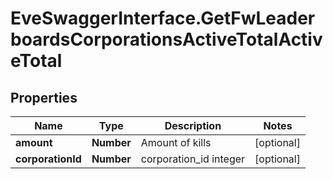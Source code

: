 # EveSwaggerInterface.GetFwLeaderboardsCorporationsActiveTotalActiveTotal

## Properties
Name | Type | Description | Notes
------------ | ------------- | ------------- | -------------
**amount** | **Number** | Amount of kills | [optional] 
**corporationId** | **Number** | corporation_id integer | [optional] 


